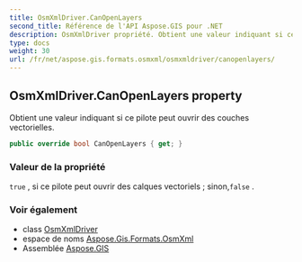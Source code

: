 ```yaml
---
title: OsmXmlDriver.CanOpenLayers
second_title: Référence de l'API Aspose.GIS pour .NET
description: OsmXmlDriver propriété. Obtient une valeur indiquant si ce pilote peut ouvrir des couches vectorielles.
type: docs
weight: 30
url: /fr/net/aspose.gis.formats.osmxml/osmxmldriver/canopenlayers/
---
```

## OsmXmlDriver.CanOpenLayers property

Obtient une valeur indiquant si ce pilote peut ouvrir des couches vectorielles.

```csharp
public override bool CanOpenLayers { get; }
```

### Valeur de la propriété

`true` , si ce pilote peut ouvrir des calques vectoriels ; sinon,`false` .

### Voir également

* class [OsmXmlDriver](../)
* espace de noms [Aspose.Gis.Formats.OsmXml](../../osmxmldriver/)
* Assemblée [Aspose.GIS](../../../)


